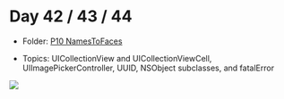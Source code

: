 # Day 42 / 43 / 44

- Folder: [P10 NamesToFaces](https://github.com/JulesMoorhouse/100DaysOfSwift/tree/master/P10%20NamesToFaces/NamesToFaces)

- Topics: UICollectionView and UICollectionViewCell, UIImagePickerController, UUID, NSObject subclasses, and fatalError

<img src="../Images/day42-p10.gif">

